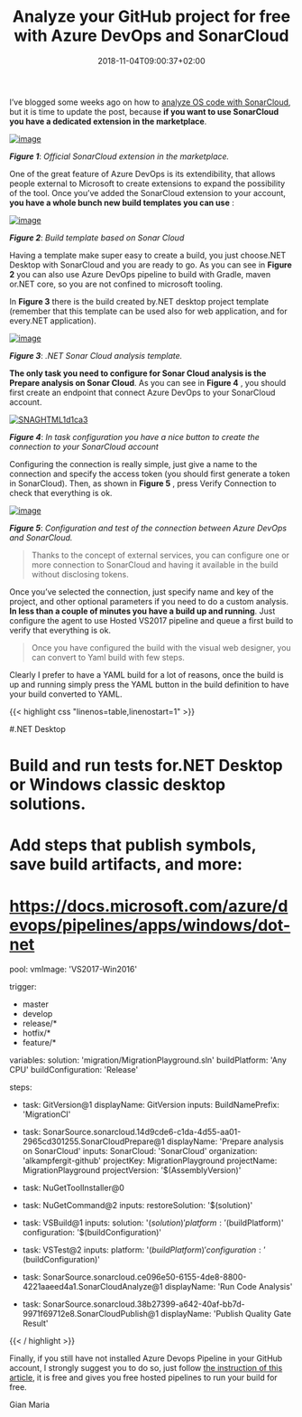 ﻿---
title: "Analyze your GitHub project for free with Azure DevOps and SonarCloud"
description: ""
date: 2018-11-04T09:00:37+02:00
draft: false
tags: [Azure Devops,build]
categories: [Azure DevOps,Visual Studio ALM]
---
I’ve blogged some weeks ago on how to [analyze OS code with SonarCloud](http://www.codewrecks.com/blog/index.php/2018/10/10/azure-devops-pipelines-and-sonar-cloud-gives-free-analysis-to-your-os-project/), but it is time to update the post, because  **if you want to use SonarCloud you have a dedicated extension in the marketplace**.

[![image](https://www.codewrecks.com/blog/wp-content/uploads/2018/10/image_thumb-17.png "image")](https://www.codewrecks.com/blog/wp-content/uploads/2018/10/image-17.png)

 ***Figure 1***: *Official SonarCloud extension in the marketplace.*

One of the great feature of Azure DevOps is its extendibility, that allows people external to Microsoft to create extensions to expand the possibility of the tool. Once you’ve added the SonarCloud extension to your account,  **you have a whole bunch new build templates you can use** :

[![image](https://www.codewrecks.com/blog/wp-content/uploads/2018/10/image_thumb-18.png "image")](https://www.codewrecks.com/blog/wp-content/uploads/2018/10/image-18.png)

 ***Figure 2***: *Build template based on Sonar Cloud*

Having a template make super easy to create a build, you just choose.NET Desktop with SonarCloud and you are ready to go. As you can see in  **Figure 2** you can also use Azure DevOps pipeline to build with Gradle, maven or.NET core, so you are not confined to microsoft tooling.

In  **Figure 3** there is the build created by.NET desktop project template (remember that this template can be used also for web application, and for every.NET application).

[![image](https://www.codewrecks.com/blog/wp-content/uploads/2018/10/image_thumb-19.png "image")](https://www.codewrecks.com/blog/wp-content/uploads/2018/10/image-19.png)

 ***Figure 3***: *.NET Sonar Cloud analysis template.*

 **The only task you need to configure for Sonar Cloud analysis is the Prepare analysis on Sonar Cloud**. As you can see in  **Figure 4** , you should first create an endpoint that connect Azure DevOps to your SonarCloud account.

[![SNAGHTML1d1ca3](https://www.codewrecks.com/blog/wp-content/uploads/2018/10/SNAGHTML1d1ca3_thumb.png "SNAGHTML1d1ca3")](https://www.codewrecks.com/blog/wp-content/uploads/2018/10/SNAGHTML1d1ca3.png)

 ***Figure 4***: *In task configuration you have a nice button to create the connection to your SonarCloud account*

Configuring the connection is really simple, just give a name to the connection and specify the access token (you should first generate a token in SonarCloud). Then, as shown in  **Figure 5** , press Verify Connection to check that everything is ok.

[![image](https://www.codewrecks.com/blog/wp-content/uploads/2018/10/image_thumb-20.png "image")](https://www.codewrecks.com/blog/wp-content/uploads/2018/10/image-20.png)

 ***Figure 5***: *Configuration and test of the connection between Azure DevOps and SonarCloud.*

> Thanks to the concept of external services, you can configure one or more connection to SonarCloud and having it available in the build without disclosing tokens.

Once you’ve selected the connection, just specify name and key of the project, and other optional parameters if you need to do a custom analysis.  **In less than a couple of minutes you have a build up and running**. Just configure the agent to use Hosted VS2017 pipeline and queue a first build to verify that everything is ok.

> Once you have configured the build with the visual web designer, you can convert to Yaml build with few steps.

Clearly I prefer to have a YAML build for a lot of reasons, once the build is up and running simply press the YAML button in the build definition to have your build converted to YAML.

{{< highlight css "linenos=table,linenostart=1" >}}


#.NET Desktop
# Build and run tests for.NET Desktop or Windows classic desktop solutions.
# Add steps that publish symbols, save build artifacts, and more:
# https://docs.microsoft.com/azure/devops/pipelines/apps/windows/dot-net

pool:
  vmImage: 'VS2017-Win2016'

trigger:
- master
- develop
- release/*
- hotfix/*
- feature/*

variables:
  solution: 'migration/MigrationPlayground.sln'
  buildPlatform: 'Any CPU'
  buildConfiguration: 'Release'

steps:

- task: GitVersion@1
  displayName: GitVersion 
  inputs:
    BuildNamePrefix: 'MigrationCI'

- task: SonarSource.sonarcloud.14d9cde6-c1da-4d55-aa01-2965cd301255.SonarCloudPrepare@1
  displayName: 'Prepare analysis on SonarCloud'
  inputs:
    SonarCloud: 'SonarCloud'
    organization: 'alkampfergit-github'
    projectKey: MigrationPlayground
    projectName: MigrationPlayground
    projectVersion: '$(AssemblyVersion)'

- task: NuGetToolInstaller@0

- task: NuGetCommand@2
  inputs:
    restoreSolution: '$(solution)'

- task: VSBuild@1
  inputs:
    solution: '$(solution)'
    platform: '$(buildPlatform)'
    configuration: '$(buildConfiguration)'

- task: VSTest@2
  inputs:
    platform: '$(buildPlatform)'
    configuration: '$(buildConfiguration)'

- task: SonarSource.sonarcloud.ce096e50-6155-4de8-8800-4221aaeed4a1.SonarCloudAnalyze@1
  displayName: 'Run Code Analysis'

- task: SonarSource.sonarcloud.38b27399-a642-40af-bb7d-9971f69712e8.SonarCloudPublish@1
  displayName: 'Publish Quality Gate Result'

{{< / highlight >}}

Finally, if you still have not installed Azure Devops Pipeline in your GitHub account, I strongly suggest you to do so, just follow [the instruction of this article](https://www.linkedin.com/pulse/using-azure-pipelines-github-open-source-project-mike-douglas/), it is free and gives you free hosted pipelines to run your build for free.

Gian Maria
